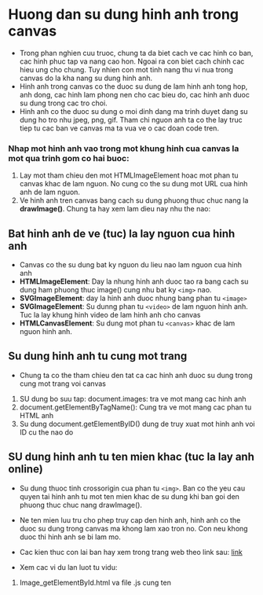 # Huong dan su dung hinh anh trong canvas
* Trong phan nghien cuu truoc, chung ta da biet cach ve cac hinh co ban, cac hinh phuc tap va nang cao hon. Ngoai ra con biet cach chinh cac hieu ung cho chung. Tuy nhien con mot tinh nang thu vi nua trong canvas do la kha nang su dung hinh anh.
* Hinh anh trong canvas co the duoc su dung de lam hinh anh tong hop, anh dong, cac hinh lam phong nen cho cac bieu do, cac hinh anh duoc su dung trong cac tro choi.
* Hinh anh co the duoc su dung o moi dinh dang ma trinh duyet dang su dung ho tro nhu jpeg, png, gif. Tham chi nguon anh ta co the lay truc tiep tu cac ban ve canvas ma ta vua ve o cac doan code tren.

### Nhap mot hinh anh vao trong mot khung hinh cua canvas la mot qua trinh gom co hai buoc:
1. Lay mot tham chieu den mot HTMLImageElement hoac mot phan tu canvas khac de lam nguon. No cung co the su dung mot URL cua hinh anh de lam nguon.
2. Ve hinh anh tren canvas bang cach su dung phuong thuc chuc nang la **drawImage()**.
Chung ta hay xem lam dieu nay nhu the nao:

## Bat hinh anh de ve (tuc) la lay nguon cua hinh anh
* Canvas co the su dung bat ky nguon du lieu nao lam nguon cua hinh anh
* **HTMLImageElement**: Day la nhung hinh anh duoc tao ra bang cach su dung ham phuong thuc image() cung nhu bat ky `<img>` nao.
* **SVGImageElement**: day la hinh anh duoc nhung bang phan tu `<image>`
* **SVGImageElement**: Su dunng phan tu `<video>` de lam nguon hinh anh. Tuc la lay khung hinh video de lam hinh anh cho canvas
* **HTMLCanvasElement**: Su dung mot phan tu `<canvas>` khac de lam nguon hinh anh.

## Su dung hinh anh tu cung mot trang
* Chung ta co the tham chieu den tat ca cac hinh anh duoc su dung trong cung mot trang voi canvas
1. SU dung bo suu tap: document.images: tra ve mot mang cac hinh anh
2. document.getElementByTagName(): Cung tra ve mot mang cac phan tu HTML anh
3. Su dung document.getElementByID() dung de truy xuat mot hinh anh voi ID cu the nao do

## SU dung hinh anh tu ten mien khac (tuc la lay anh online)
* Su dung thuoc tinh crossorigin cua phan tu `<img>`. Ban co the yeu cau quyen tai hinh anh tu mot ten mien khac de su dung khi ban goi den phuong thuc chuc nang drawImage().
* Ne ten mien luu tru cho phep truy cap den hinh anh, hinh anh co the duoc su dung trong canvas ma khong lam xao tron no. Con neu khong duoc thi hinh anh se bi lam mo.


* Cac kien thuc con lai ban hay xem trong trang web theo link sau: [link](https://developer.mozilla.org/en-US/docs/Web/API/Canvas_API/Tutorial/Using_images)

* Xem cac vi du lan luot tu vidu:
1. Image_getElementById.html va file .js cung ten